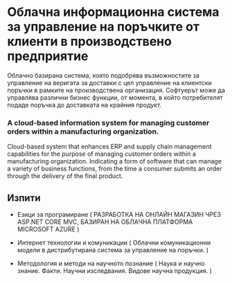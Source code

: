 # Облачна информационна система за управление на поръчките от клиенти в производствено предприятие

Облачно базирана система, която подобрява възможностите за управление на веригата за доставки с цел управление на клиентски поръчки в рамките на производствена организация. Софтуерът може да управлява различни бизнес функции, от момента, в който потребителят подаде поръчка до доставката на крайния продукт.

### A cloud-based information system for managing customer orders within a manufacturing organization.

Cloud-based system that enhances ERP and supply chain management capabilities for the purpose of managing customer orders within a manufacturing organization. Indicating a form of software that can manage a variety of business functions, from the time a consumer submits an order through the delivery of the final product.

## Изпити

- Езици за програмиране ( РАЗРАБОТКА НА ОНЛАЙН МАГАЗИН ЧРЕЗ ASP.NET CORE MVC, БАЗИРАН НА ОБЛАЧНА ПЛАТФОРМА MICROSOFT AZURE )

- Интернет технологии и комуникации ( Облачни комуникационни модели в дистрибутирана система за управление на поръчки. )
 
- Методология и методи на научното познание ( Наука и научно знание. Факти. Научни изследвания. Видове научна продукция. )